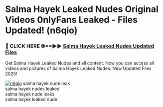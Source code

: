 # Salma Hayek Leaked Nudes Original Videos 0nlyFans Leaked - Files Updated! (n6qio)

<h3>🔴 CLICK HERE 🌐==►► <a href="https://tinyurl.com/yrmya6cz" rel="nofollow">Salma Hayek Leaked Nudes Updated Files</a></h3>

Get Salma Hayek Leaked Nudes and all content. Now you can access all videos and pictures of Salma Hayek Leaked Nudes. New Updated Files 2025!

[![n6qio](https://i.imgur.com/FMdXYCs.gif)](https://tinyurl.com/yrmya6cz)
salma hayek nude leak<br>
salma hayek nudes leaked<br>
salma hayek nude leaks<br>
salma hayek leaked nude